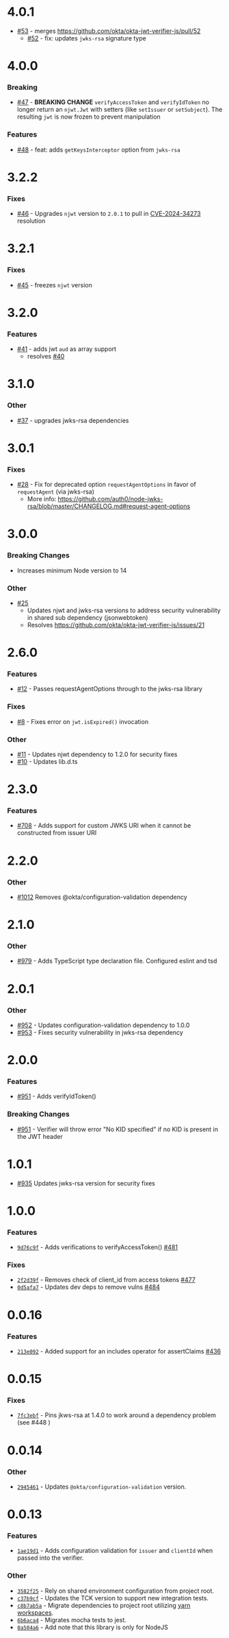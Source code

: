 # 4.0.1

- [#53](https://github.com/okta/okta-jwt-verifier-js/pull/53) - merges https://github.com/okta/okta-jwt-verifier-js/pull/52
   - [#52](https://github.com/okta/okta-jwt-verifier-js/pull/52) -  fix: updates `jwks-rsa` signature type

# 4.0.0

### Breaking

- [#47](https://github.com/okta/okta-jwt-verifier-js/pull/47) - **BREAKING CHANGE** `verifyAccessToken` and `verifyIdToken` no longer return an `njwt.Jwt` with setters (like `setIssuer` or `setSubject`). The resulting `jwt` is now frozen to prevent manipulation

### Features

- [#48](https://github.com/okta/okta-jwt-verifier-js/pull/48) - feat: adds `getKeysInterceptor` option from `jwks-rsa`

# 3.2.2

### Fixes

- [#46](https://github.com/okta/okta-jwt-verifier-js/pull/46) - Upgrades `njwt` version to `2.0.1` to pull in [CVE-2024-34273](https://www.cve.org/CVERecord?id=CVE-2024-34273) resolution

# 3.2.1

### Fixes

- [#45](https://github.com/okta/okta-jwt-verifier-js/pull/45) - freezes `njwt` version

# 3.2.0

### Features

- [#41](https://github.com/okta/okta-jwt-verifier-js/pull/41) - adds jwt `aud` as array support
  - resolves [#40](https://github.com/okta/okta-jwt-verifier-js/pull/40)

# 3.1.0

### Other

- [#37](https://github.com/okta/okta-jwt-verifier-js/pull/37) - upgrades jwks-rsa dependencies

# 3.0.1

### Fixes

- [#28](https://github.com/okta/okta-jwt-verifier-js/pull/25) - Fix for deprecated option `requestAgentOptions` in favor of `requestAgent` (via jwks-rsa)
  - More info: https://github.com/auth0/node-jwks-rsa/blob/master/CHANGELOG.md#request-agent-options

# 3.0.0

### Breaking Changes

- Increases minimum Node version to 14

### Other

- [#25](https://github.com/okta/okta-jwt-verifier-js/pull/25) 
  - Updates njwt and jwks-rsa versions to address security vulnerability in shared sub dependency (jsonwebtoken)
  - Resolves https://github.com/okta/okta-jwt-verifier-js/issues/21

# 2.6.0

### Features

- [#12](https://github.com/okta/okta-jwt-verifier-js/pull/12) - Passes requestAgentOptions through to the jwks-rsa library

### Fixes

- [#8](https://github.com/okta/okta-jwt-verifier-js/pull/8) - Fixes error on `jwt.isExpired()` invocation

### Other

- [#11](https://github.com/okta/okta-jwt-verifier-js/pull/11) - Updates njwt dependency to 1.2.0 for security fixes
- [#10](https://github.com/okta/okta-jwt-verifier-js/pull/10) - Updates lib.d.ts

# 2.3.0

### Features

- [#708](https://github.com/okta/okta-oidc-js/pull/708) - Adds support for custom JWKS URI when it cannot be constructed from issuer URI

# 2.2.0

### Other

- [#1012](https://github.com/okta/okta-oidc-js/pull/1012) Removes @okta/configuration-validation dependency

# 2.1.0

### Other

- [#979](https://github.com/okta/okta-oidc-js/pull/979) - Adds TypeScript type declaration file. Configured eslint and tsd

# 2.0.1

### Other

- [#952](https://github.com/okta/okta-oidc-js/pull/952) - Updates configuration-validation dependency to 1.0.0
- [#953](https://github.com/okta/okta-oidc-js/pull/963) - Fixes security vulnerability in jwks-rsa dependency

# 2.0.0

### Features

- [#951](https://github.com/okta/okta-oidc-js/pull/951) - Adds verifyIdToken()

### Breaking Changes

- [#951](https://github.com/okta/okta-oidc-js/pull/951) - Verifier will throw error "No KID specified" if no KID is present in the JWT header

# 1.0.1

- [#935](https://github.com/okta/okta-oidc-js/pull/935) Updates jwks-rsa version for security fixes

# 1.0.0
### Features
- [`9d76c9f`](https://github.com/okta/okta-oidc-js/commit/9d76c9f952506d3a51bb912a87a8da592dd7201d) - Adds verifications to verifyAccessToken() [#481](https://github.com/okta/okta-oidc-js/pull/481)

### Fixes
- [`2f2d39f`](https://github.com/okta/okta-oidc-js/commit/2f2d39fd27f88f43c20e5f0e568e428ce7e7ea74) - Removes check of client_id from access tokens [#477](https://github.com/okta/okta-oidc-js/pull/477)
- [`0d5afa7`](https://github.com/okta/okta-oidc-js/commit/0d5afa7854d0d5653b8541ebe68de6099a841c12) - Updates dev deps to remove vulns [#484](https://github.com/okta/okta-oidc-js/pull/484)

# 0.0.16

### Features

- [`213e092`](https://github.com/okta/okta-oidc-js/commit/213e092c1f26d7f818a7e838c5b7eb996d9c9e3d) - Added support for an includes operator for assertClaims [#436](https://github.com/okta/okta-oidc-js/pull/436)

# 0.0.15

### Fixes

- [`7fc3ebf`](https://github.com/okta/okta-oidc-js/pull/450/commits/7fc3ebfde56ac0defbd6a0587d7e48edcbd80634) - Pins jkws-rsa at 1.4.0 to work around a dependency problem (see #448 )

# 0.0.14

### Other

- [`2945461`](https://github.com/okta/okta-oidc-js/pull/338/commits/294546166a41173b699579d7d647ba7d5cab0764) - Updates `@okta/configuration-validation` version.

# 0.0.13

### Features

- [`1ae19d1`](https://github.com/okta/okta-oidc-js/pull/320/commits/1ae19d1c08ecc41a1f31ee617ea6580c6f9804d5) - Adds configuration validation for `issuer` and `clientId` when passed into the verifier.

### Other

- [`3582f25`](https://github.com/okta/okta-oidc-js/pull/318/commits/3582f259cf74dbb45b6eed673065c2d3c03e9db3) - Rely on shared environment configuration from project root.
- [`c37b9cf`](https://github.com/okta/okta-oidc-js/pull/326/commits/c37b9cf483e17720b233800b8b5609c3383b8167) - Updates the TCK version to support new integration tests.
- [`c8b7ab5a`](https://github.com/okta/okta-oidc-js/commit/c8b7ab5aacecf5793efb6a626c0a24a78147ded9#diff-b8cfe5f7aa410fb30a335b09346dc4d2) - Migrate dependencies to project root utilizing [yarn workspaces](https://yarnpkg.com/lang/en/docs/workspaces/).
- [`6b6aca4`](https://github.com/okta/okta-oidc-js/pull/293/commits/6b6aca40787a99e021e8e06ea2f92628b9cc8855) - Migrates mocha tests to jest.
- [`0a504a6`](https://github.com/okta/okta-oidc-js/pull/223/commits/0a504a6a6d91b1c7586a48623eab3d7b0a1b926c) - Add note that this library is only for NodeJS

